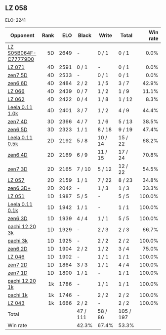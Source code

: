 ## LZ 058 ##

ELO: 2241

Opponent | Rank | ELO | Black | Write | Total | Win rate
---------|-----:|----:|-------|-------|-------|-------:
[LZ S05B064F-C77779D0](LZ%20S05B064F-C77779D0.md) | 5D | 2649 | - | 0 / 1 | 0 / 1 | 0.0%
[LZ 071](LZ%20071.md) | 4D | 2591 | 0 / 1 | - | 0 / 1 | 0.0%
[zen7 5D](zen7%205D.md) | 4D | 2533 | - | 0 / 1 | 0 / 1 | 0.0%
[zen6 6D](zen6%206D.md) | 4D | 2484 | 2 / 2 | 1 / 5 | 3 / 7 | 42.9%
[LZ 066](LZ%20066.md) | 4D | 2439 | 0 / 7 | 1 / 2 | 1 / 9 | 11.1%
[LZ 062](LZ%20062.md) | 4D | 2422 | 0 / 4 | 1 / 8 | 1 / 12 | 8.3%
[Leela 0.11 1.0k](Leela%200.11%201.0k.md) | 4D | 2401 | 3 / 7 | 1 / 2 | 4 / 9 | 44.4%
[zen7 4D](zen7%204D.md) | 3D | 2366 | 4 / 7 | 1 / 6 | 5 / 13 | 38.5%
[zen6 5D](zen6%205D.md) | 3D | 2323 | 1 / 1 | 8 / 18 | 9 / 19 | 47.4%
[Leela 0.11 0.5k](Leela%200.11%200.5k.md) | 2D | 2192 | 5 / 8 | 10 / 14 | 15 / 22 | 68.2%
[zen6 4D](zen6%204D.md) | 2D | 2169 | 6 / 9 | 11 / 15 | 17 / 24 | 70.8%
[zen7 3D](zen7%203D.md) | 2D | 2165 | 7 / 10 | 5 / 12 | 12 / 22 | 54.5%
[LZ 057](LZ%20057.md) | 2D | 2159 | 1 / 1 | 7 / 22 | 8 / 23 | 34.8%
[zen6 3D+](zen6%203D+.md) | 2D | 2042 | - | 1 / 3 | 1 / 3 | 33.3%
[LZ 051](LZ%20051.md) | 1D | 1987 | 5 / 5 | - | 5 / 5 | 100.0%
[Leela 0.11 0.1k](Leela%200.11%200.1k.md) | 1D | 1942 | 1 / 1 | - | 1 / 1 | 100.0%
[zen6 3D](zen6%203D.md) | 1D | 1939 | 4 / 4 | 1 / 1 | 5 / 5 | 100.0%
[pachi 12.20 3k](pachi%2012.20%203k.md) | 1D | 1929 | - | 2 / 3 | 2 / 3 | 66.7%
[pachi 3k](pachi%203k.md) | 1D | 1925 | - | 2 / 2 | 2 / 2 | 100.0%
[zen6 2D](zen6%202D.md) | 1D | 1904 | 2 / 2 | 1 / 2 | 3 / 4 | 75.0%
[LZ 046](LZ%20046.md) | 1D | 1902 | - | 1 / 1 | 1 / 1 | 100.0%
[zen7 2D](zen7%202D.md) | 1D | 1864 | 3 / 3 | 1 / 1 | 4 / 4 | 100.0%
[zen7 1D](zen7%201D.md) | 1D | 1800 | 1 / 1 | - | 1 / 1 | 100.0%
[pachi 12.20 1k](pachi%2012.20%201k.md) | 1k | 1786 | - | 1 / 1 | 1 / 1 | 100.0%
[pachi 1k](pachi%201k.md) | 1k | 1746 | - | 2 / 2 | 2 / 2 | 100.0%
[LZ 043](LZ%20043.md) | 1k | 1666 | 2 / 2 | - | 2 / 2 | 100.0%
Total | | | 47 / 111 | 58 / 86 | 105 / 197 | 
Win rate| | | 42.3% | 67.4% | 53.3% | 
